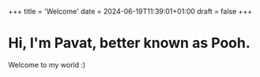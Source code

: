 +++
title = 'Welcome'
date = 2024-06-19T11:39:01+01:00
draft = false
+++

# Hi, I'm Pavat, better known as Pooh.
Welcome to my world :)
